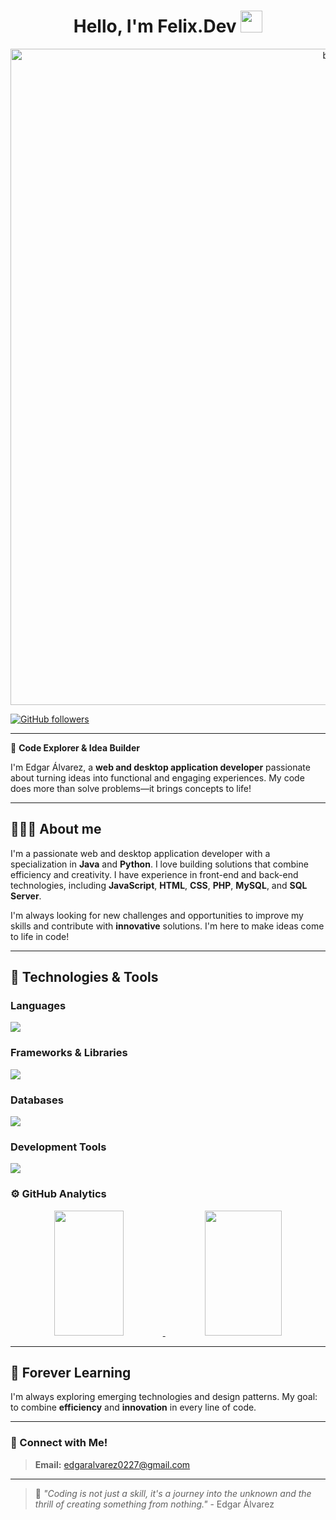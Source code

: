 <div align="center">
<h1 align="center">Hello, I'm Felix.Dev <img src="[https://media.giphy.com/media/hvRJCLFzcasrR4ia7z/giphy.gif](https://www.wallpaperflare.com/black-background-with-text-overlay-code-dark-humor-minimalism-wallpaper-mal/download)" width="35"></h1>
</div>

<div align="center">
<img width="1050" alt="banner git" src="[https://github.com/user-attachments/assets/0ae9b11e-b422-4fcb-a906-760fb5581e05](https://www.wallpaperflare.com/black-background-with-text-overlay-code-dark-humor-minimalism-wallpaper-mal/download)">
</div>

[![GitHub followers](https://img.shields.io/github/followers/edgar-alvarez-checo?style=social)](https://github.com/edgar-alvarez-checo)

---

🌌 **Code Explorer & Idea Builder**

I'm Edgar Álvarez, a **web and desktop application developer** passionate about turning ideas into functional and engaging experiences. My code does more than solve problems—it brings concepts to life!

---

## 👨🏻‍💻 About me 
I'm a passionate web and desktop application developer with a specialization in **Java** and **Python**. I love building solutions that combine efficiency and creativity. I have experience in front-end and back-end technologies, including **JavaScript**, **HTML**, **CSS**, **PHP**, **MySQL**, and **SQL Server**.

I'm always looking for new challenges and opportunities to improve my skills and contribute with **innovative** solutions. I'm here to make ideas come to life in code!

---

## 📖 Technologies & Tools

### **Languages**

<p align="left">
    <img src="https://skillicons.dev/icons?i=java,py,js,php,html,css" />
  
</p>

### **Frameworks & Libraries**

<p align="left">
    <img src="https://skillicons.dev/icons?i=bootstrap,spring" />
  
</p>

### **Databases**

<p align="left">
    <img src="https://skillicons.dev/icons?i=mysql,sqlserver" />

</p>

### **Development Tools**

<p align="left">
    <img src="https://skillicons.dev/icons?i=git,github,figma,idea,vscode,linux" />

</p>

### ⚙️ GitHub Analytics

<p align="center">
  <a href="https://github.com/edgar-alvarez-checo">
    <img width="47%" height="200px" src="https://github-readme-stats.vercel.app/api?username=edgar-alvarez-checo&show_icons=true&theme=algolia&include_all_commits=true&count_private=true"/>
  </a>
  <a href="https://github.com/edgar-alvarez-checo">
    <img width="49.5%" height="200px" src="https://github-readme-streak-stats.herokuapp.com/?user=edgar-alvarez-checo&theme=algolia"/>
  </a>
</p>

---

## 🌱 Forever Learning
I'm always exploring emerging technologies and design patterns. My goal: to combine **efficiency** and **innovation** in every line of code.

---

### 🤝 Connect with Me!
> **Email:** edgaralvarez0227@gmail.com  

---

> 🌠 _"Coding is not just a skill, it's a journey into the unknown and the thrill of creating something from nothing."_ - Edgar Álvarez

